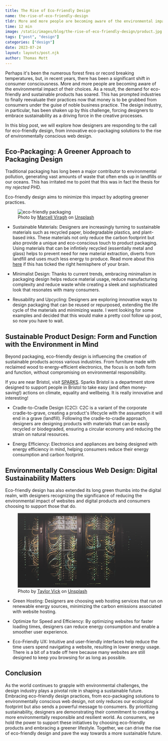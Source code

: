 ```yaml
---
title: The Rise of Eco-Friendly Design
name: the-rise-of-eco-friendly-design
tldr: More and more people are becoming aware of the environmental impact of their choices. As a result, the demand for eco-friendly and sustainable products has soared.
time: 12 min
image: /static/images/blog/the-rise-of-eco-friendly-design/product.jpg
tags: ["post", "design"]
categories: ["design"]
date: 2023-07-24
layout: layouts/post.njk
author: Thomas Mott
---
```


Perhaps it's been the numerous forest fires or record breaking temperatures, but, in recent years, there has been a significant shift in consumer consciousness. More and more people are becoming aware of the environmental impact of their choices. As a result, the demand for eco-friendly and sustainable products has soared. This has prompted industries to finally reevaluate their practices now that money is to be grubbed from consumers under the guise of noble business practice. The design industry, in particular, has been shaken up by this challenge, forcing designers to embrace sustainability as a driving force in the creative processes.

In this blog post, we will explore how designers are responding to the call for eco-friendly design, from innovative eco-packaging solutions to the rise of environmentally conscious web design.

## Eco-Packaging: A Greener Approach to Packaging Design

Traditional packaging has long been a major contributor to environmental pollution, generating vast amounts of waste that often ends up in landfills or our oceans. This has irritated me to point that this was in fact the thesis for my _rejected_ PHD.

Eco-friendly design aims to minimize this impact by adopting greener practices.

<figure>
	<img class="case-img" src="/static/images/blog/the-rise-of-eco-friendly-design/packaging.jpg" alt="eco-friendly packaging">
	<figcaption>Photo by <a href="https://unsplash.com/@marcellviragh?utm_source=unsplash&utm_medium=referral&utm_content=creditCopyText">Marcell Viragh</a> on <a href="https://unsplash.com/photos/3ah83oHlmKc?utm_source=unsplash&utm_medium=referral&utm_content=creditCopyText">Unsplash</a>
  </figcaption>
</figure>

-   Sustainable Materials: Designers are increasingly turning to sustainable materials such as recycled paper, biodegradable plastics, and plant-based inks. These materials not only reduce the carbon footprint but also provide a unique and eco-conscious touch to product packaging. Using materials that can be infintiely recycled (essentially metal and glass) helps to prevent need for new material extraction, diverts from landfill and uses much less energy to produce. Read more about this [here](https://lochtree.com/blogs/blog/infinitely-recyclable-materials-what-are-they-and-does-it-matter) if this has ticked the right hemisphere of your brain.

-   Minimalist Design: Thanks to current trends, embracing minimalism in packaging design helps reduce material usage, reduce manufacturing complexity and reduce waste while creating a sleek and sophisticated look that resonates with many consumers.

-   Reusability and Upcycling: Designers are exploring innovative ways to design packaging that can be reused or repurposed, extending the life cycle of the materials and minimizing waste. I went looking for some examples and decided that this would make a pretty cool follow up post, so now you have to wait.

## Sustainable Product Design: Form and Function with the Environment in Mind

Beyond packaging, eco-friendly design is influencing the creation of sustainable products across various industries. From furniture made with reclaimed wood to energy-efficient electronics, the focus is on both form and function, without compromising on environmental responsibility.

If you are near Bristol, visit [SPARKS](https://sparksbristol.co.uk/). Sparks Bristol is a department store designed to support people in Bristol to take easy (and often money-saving!) actions on climate, equality and wellbeing. It is really innovative and interesting!

-   Cradle-to-Cradle Design (C2C): C2C is a variant of the corporate cradle-to-grave, creating a product's lifecycle with the assumption it will end in a grave (landfill). Following the cradle-to-cradle approach, designers are designing products with materials that can be easily recycled or biodegraded, ensuring a circular economy and reducing the strain on natural resources.

-   Energy Efficiency: Electronics and appliances are being designed with energy efficiency in mind, helping consumers reduce their energy consumption and carbon footprint.

## Environmentally Conscious Web Design: Digital Sustainability Matters

Eco-friendly design has also extended its long green thumbs into the digital realm, with designers recognizing the significance of reducing the environmental impact of websites and digital products and consumers choosing to support those that do.

<figure>
	<img class="case-img" src="/static/images/blog/the-rise-of-eco-friendly-design/server.jpg" alt="servers at data center">
	<figcaption>Photo by <a href="https://unsplash.com/@tvick?utm_source=unsplash&utm_medium=referral&utm_content=creditCopyText">Taylor Vick</a> on <a href="https://unsplash.com/photos/M5tzZtFCOfs?utm_source=unsplash&utm_medium=referral&utm_content=creditCopyText">Unsplash</a>
  </figcaption>
</figure>

-   Green Hosting: Designers are choosing web hosting services that run on renewable energy sources, minimizing the carbon emissions associated with website hosting.

-   Optimize for Speed and Efficiency: By optimizing websites for faster loading times, designers can reduce energy consumption and enable a smoother user experience.

-   Eco-Friendly UX: Intuitive and user-friendly interfaces help reduce the time users spend navigating a website, resulting in lower energy usage. There is a bit of a trade off here because many websites are still designed to keep you browsing for as long as possible.

## Conclusion

As the world continues to grapple with environmental challenges, the design industry plays a pivotal role in shaping a sustainable future. Embracing eco-friendly design practices, from eco-packaging solutions to environmentally conscious web design, not only reduces our ecological footprint but also sends a powerful message to consumers. By prioritizing sustainability, designers are demonstrating their commitment to creating a more environmentally responsible and resilient world. As consumers, we hold the power to support these initiatives by choosing eco-friendly products and embracing a greener lifestyle. Together, we can drive the rise of eco-friendly design and pave the way towards a more sustainable future.
